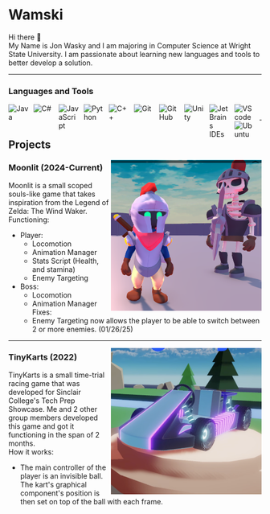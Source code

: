 # Wamski  
Hi there 👋  
My Name is Jon Wasky and I am majoring in Computer Science at Wright State University. I am passionate about learning new languages and tools to better develop a solution.  

---
### Languages and Tools  
<img align="left" alt="Java" width="40px" style="padding-right:10px;" src="https://cdn.jsdelivr.net/gh/devicons/devicon/icons/java/java-original.svg"/>
<img align="left" alt="C#" width="40px" style="padding-right:10px;" src="https://cdn.jsdelivr.net/gh/devicons/devicon@latest/icons/csharp/csharp-original.svg" />
<img align="left" alt="JavaScript" width="40px" style="padding-right:10px;" src="https://cdn.jsdelivr.net/gh/devicons/devicon@latest/icons/javascript/javascript-original.svg" />
<img align="left" alt="Python" width="40px" style="padding-right:10px;" src="https://cdn.jsdelivr.net/gh/devicons/devicon@latest/icons/python/python-original.svg" />
<img align="left" alt="C++" width="40px" style="padding-right:10px;" src="https://cdn.jsdelivr.net/gh/devicons/devicon@latest/icons/cplusplus/cplusplus-original.svg" />
<img align="left" alt="Git" width="40px" style="padding-right:10px;" src="https://cdn.jsdelivr.net/gh/devicons/devicon@latest/icons/git/git-original.svg" />
<img align="left" alt="GitHub" width="40px" style="padding-right:10px;" src="https://cdn.jsdelivr.net/gh/devicons/devicon@latest/icons/github/github-original.svg" />
<img align="left" alt="Unity" width="40px" style="padding-right:10px;" src="https://cdn.jsdelivr.net/gh/devicons/devicon@latest/icons/unity/unity-original.svg" />
<img align="left" alt="JetBrains IDEs" width="40px" style="padding-right:10px;" src="https://cdn.jsdelivr.net/gh/devicons/devicon@latest/icons/jetbrains/jetbrains-original.svg" />
<img align="left" alt="VScode" width="40px" style="padding-right:10px;" src="https://cdn.jsdelivr.net/gh/devicons/devicon@latest/icons/vscode/vscode-original.svg" />
<img align="left" alt="Ubuntu" width="40px" style="padding-right:10px;" src="https://cdn.jsdelivr.net/gh/devicons/devicon@latest/icons/ubuntu/ubuntu-original.svg" />  
<br />

---

## Projects
<img align="right" alt="Moonlit" width=300 src="/Images/Moonlit.png">

### Moonlit (2024-Current)  
Moonlit is a small scoped souls-like game that takes inspiration from the Legend of Zelda: The Wind Waker.  
Functioning:
- Player:
  - Locomotion
  - Animation Manager
  - Stats Script (Health, and stamina)
  - Enemy Targeting
- Boss:
  - Locomotion
  - Animation Manager  
Fixes:
  - Enemy Targeting now allows the player to be able to switch between 2 or more enemies. (01/26/25)  

---

<img align="right" alt="TinyKarts" width=300 src="/Images/TinyKarts.png">

### TinyKarts (2022)
TinyKarts is a small time-trial racing game that was developed for Sinclair College's Tech Prep Showcase. Me and 2 other group members developed this game and got it functioning in the span of 2 months.  
How it works:  
- The main controller of the player is an invisible ball. The kart's graphical component's position is then set on top of the ball with each frame.